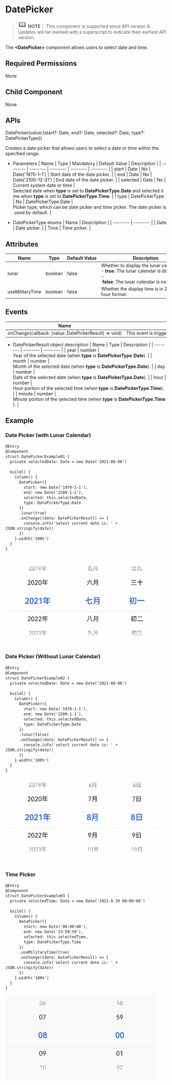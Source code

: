 # DatePicker


> ![icon-note.gif](public_sys-resources/icon-note.gif) **NOTE：**
> This component is supported since API version 8. Updates will be marked with a superscript to indicate their earliest API version.


The **&lt;DatePicker&gt;** component allows users to select date and time.


## Required Permissions

None


## Child Component

None


## APIs

DatePicker(value:{start?: Date, end?: Date, selected?: Date, type?: DatePickerType})

Creates a date picker that allows users to select a date or time within the specified range.

- Parameters
    | Name | Type | Mandatory | Default&nbsp;Value | Description | 
  | -------- | -------- | -------- | -------- | -------- |
  | start | Date | No | Date('1970-1-1') | Start&nbsp;date&nbsp;of&nbsp;the&nbsp;date&nbsp;picker. | 
  | end | Date | No | Date('2100-12-31') | End&nbsp;date&nbsp;of&nbsp;the&nbsp;date&nbsp;picker. | 
  | selected | Date | No | Current&nbsp;system&nbsp;date&nbsp;or&nbsp;time | Selected&nbsp;date&nbsp;when&nbsp;**type**&nbsp;is&nbsp;set&nbsp;to&nbsp;**DatePickerType.Date**&nbsp;and&nbsp;selected&nbsp;time&nbsp;when&nbsp;**type**&nbsp;is&nbsp;set&nbsp;to&nbsp;**DatePickerType.Time**. | 
  | type | DatePickerType | No | DatePickerType.Date | Picker&nbsp;type,&nbsp;which&nbsp;can&nbsp;be&nbsp;date&nbsp;picker&nbsp;and&nbsp;time&nbsp;picker.&nbsp;The&nbsp;date&nbsp;picker&nbsp;is&nbsp;used&nbsp;by&nbsp;default. | 

- DatePickerType enums
    | Name | Description | 
  | -------- | -------- |
  | Date | Date&nbsp;picker. | 
  | Time | Time&nbsp;picker. | 


## Attributes

  | Name | Type | Default&nbsp;Value | Description | 
| -------- | -------- | -------- |-------- |
| lunar | boolean | false | Whether&nbsp;to&nbsp;display&nbsp;the&nbsp;lunar&nbsp;calendar.<br/>-&nbsp;**true**:&nbsp;The&nbsp;lunar&nbsp;calendar&nbsp;is&nbsp;displayed.<br/>-&nbsp;**false**:&nbsp;The&nbsp;lunar&nbsp;calendar&nbsp;is&nbsp;not&nbsp;displayed. | 
| useMilitaryTime | boolean | false | Whether&nbsp;the&nbsp;display&nbsp;time&nbsp;is&nbsp;in&nbsp;24-hour&nbsp;format. | 


## Events

  | Name | Description | 
| -------- | -------- |
| onChange(callback:&nbsp;(value:&nbsp;DatePickerResult)&nbsp;=&gt;&nbsp;void) | This&nbsp;event&nbsp;is&nbsp;triggered&nbsp;when&nbsp;a&nbsp;date&nbsp;or&nbsp;time&nbsp;is&nbsp;selected. | 

- DatePickerResult object description
    | Name | Type | Description | 
  | -------- | -------- | -------- |
  | year | number | Year&nbsp;of&nbsp;the&nbsp;selected&nbsp;date&nbsp;(when&nbsp;**type**&nbsp;is&nbsp;**DatePickerType.Date**). | 
  | month | number | Month&nbsp;of&nbsp;the&nbsp;selected&nbsp;date&nbsp;(when&nbsp;**type**&nbsp;is&nbsp;**DatePickerType.Date**). | 
  | day | number | Date&nbsp;of&nbsp;the&nbsp;selected&nbsp;date&nbsp;(when&nbsp;**type**&nbsp;is&nbsp;**DatePickerType.Date**). | 
  | hour | number | Hour&nbsp;portion&nbsp;of&nbsp;the&nbsp;selected&nbsp;time&nbsp;(when&nbsp;**type**&nbsp;is&nbsp;**DatePickerType.Time**). | 
  | minute | number | Minute&nbsp;portion&nbsp;of&nbsp;the&nbsp;selected&nbsp;time&nbsp;(when&nbsp;**type**&nbsp;is&nbsp;**DatePickerType.Time**). | 


## Example


### Date Picker (with Lunar Calendar)


```
@Entry
@Component
struct DatePickerExample01 {
  private selectedDate: Date = new Date('2021-08-08')

  build() {
    Column() {
      DatePicker({
        start: new Date('1970-1-1'),
        end: new Date('2200-1-1'),
        selected: this.selectedDate,
        type: DatePickerType.Date
      })
      .lunar(true)
      .onChange((date: DatePickerResult) => {
        console.info('select current date is: ' + JSON.stringify(date))
      })
    }.width('100%')
  }
}
```

![en-us_image_0000001211898486](figures/en-us_image_0000001211898486.gif)


### Date Picker (Without Lunar Calendar)


```
@Entry
@Component
struct DatePickerExample02 {
  private selectedDate: Date = new Date('2021-08-08')

  build() {
    Column() {
      DatePicker({
        start: new Date('1970-1-1'),
        end: new Date('2200-1-1'),
        selected: this.selectedDate,
        type: DatePickerType.Date
      })
      .lunar(false)
      .onChange((date: DatePickerResult) => {
        console.info('select current date is: ' + JSON.stringify(date))
      })
    }.width('100%')
  }
}
```

![en-us_image_0000001257138355](figures/en-us_image_0000001257138355.gif)


### Time Picker


```
@Entry
@Component
struct DatePickerExample03 {
  private selectedTime: Date = new Date('2021-9-29 08:00:00')

  build() {
    Column() {
      DatePicker({
        start: new Date('00:00:00'),
        end: new Date('23:59:59'),
        selected: this.selectedTime,
        type: DatePickerType.Time
      })
      .useMilitaryTime(true)
      .onChange((date: DatePickerResult) => {
        console.info('select current date is: ' + JSON.stringify(date))
      })
    }.width('100%')
  }
}
```

![en-us_image_0000001256858401](figures/en-us_image_0000001256858401.gif)
